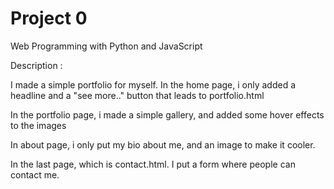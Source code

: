 # Project 0

Web Programming with Python and JavaScript

Description :

I made a simple portfolio for myself. 
In the home page, i only added a headline and a "see more.." button that leads to portfolio.html

In the portfolio page, i made a simple gallery, and added some hover effects to the images

In about page, i only put my bio about me, and an image to make it cooler.

In the last page, which is contact.html. I put a form where people can contact me.

